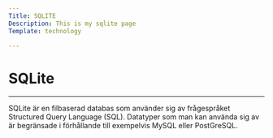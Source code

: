 ```yaml
---
Title: SQLITE
Description: This is my sqlite page
Template: technology

---
```

# SQLite
<hr>
SQLite är en filbaserad databas som använder sig av frågespråket Structured Query Language (SQL). Datatyper som man kan använda sig av är begränsade i förhållande till exempelvis MySQL eller PostGreSQL.
